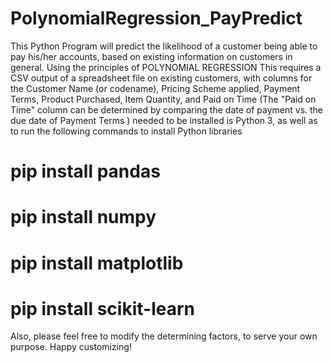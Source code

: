 # PolynomialRegression_PayPredict

This Python Program will predict the likelihood of a customer being able to pay his/her accounts, 
based on existing information on customers in general.
Using the principles of POLYNOMIAL REGRESSION
This requires a CSV output of a spreadsheet file on existing customers, 
with columns for the Customer Name (or codename), Pricing Scheme applied, Payment Terms, Product Purchased, 
Item Quantity, and Paid on Time 
(The "Paid on Time" column can be determined by comparing the date of payment vs. the due date of Payment Terms )
needed to be installed is Python 3, as well as to run the following commands to install Python libraries

# pip install pandas
# pip install numpy
# pip install matplotlib
# pip install scikit-learn

Also, please feel free to modify the determining factors, to serve your own purpose.
Happy customizing!
